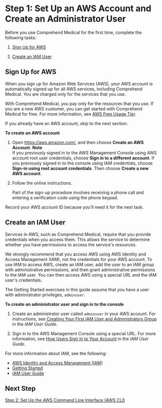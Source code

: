 # Step 1: Set Up an AWS Account and Create an Administrator User<a name="setting-up-med"></a>

Before you use Comprehend Medical for the first time, complete the following tasks:

1. [Sign Up for AWS](#setting-up-signup-med)

1. [Create an IAM User](#setting-up-iam-med)

## Sign Up for AWS<a name="setting-up-signup-med"></a>

When you sign up for Amazon Web Services \(AWS\), your AWS account is automatically signed up for all AWS services, including Comprehend Medical\. You are charged only for the services that you use\.

With Comprehend Medical, you pay only for the resources that you use\. If you are a new AWS customer, you can get started with Comprehend Medical for free\. For more information, see [AWS Free Usage Tier](https://aws.amazon.com//free/)\.

If you already have an AWS account, skip to the next section\. 

**To create an AWS account**

1. Open [https://aws\.amazon\.com/](https://aws.amazon.com/), and then choose **Create an AWS Account**\.
**Note**  
If you previously signed in to the AWS Management Console using AWS account root user credentials, choose **Sign in to a different account**\. If you previously signed in to the console using IAM credentials, choose **Sign\-in using root account credentials**\. Then choose **Create a new AWS account**\.

1. Follow the online instructions\.

   Part of the sign\-up procedure involves receiving a phone call and entering a verification code using the phone keypad\.

Record your AWS account ID because you'll need it for the next task\.

## Create an IAM User<a name="setting-up-iam-med"></a>

Services in AWS, such as Comprehend Medical, require that you provide credentials when you access them\. This allows the service to determine whether you have permissions to access the service's resources\. 

We strongly recommend that you access AWS using AWS Identity and Access Management \(IAM\), not the credentials for your AWS account\. To use IAM to access AWS, create an IAM user, add the user to an IAM group with administrative permissions, and then grant administrative permissions to the IAM user\. You can then access AWS using a special URL and the IAM user's credentials\.

The Getting Started exercises in this guide assume that you have a user with administrator privileges, `adminuser`\. 

**To create an administrator user and sign in to the console**

1. Create an administrator user called `adminuser` in your AWS account\. For instructions, see [Creating Your First IAM User and Administrators Group](https://docs.aws.amazon.com/IAM/latest/UserGuide/getting-started_create-admin-group.html) in the *IAM User Guide*\.

1. Sign in to the AWS Management Console using a special URL\. For more information, see [How Users Sign In to Your Account](https://docs.aws.amazon.com/IAM/latest/UserGuide/getting-started_how-users-sign-in.html) in the *IAM User Guide*\.

For more information about IAM, see the following:
+ [AWS Identity and Access Management \(IAM\)](https://aws.amazon.com/iam/)
+ [Getting Started](https://docs.aws.amazon.com/IAM/latest/UserGuide/getting-started.html)
+ [IAM User Guide](https://docs.aws.amazon.com/IAM/latest/UserGuide/)

## Next Step<a name="setting-up-next-step-2-med"></a>

[Step 2: Set Up the AWS Command Line Interface \(AWS CLI\)](setup-awscli-med.md)